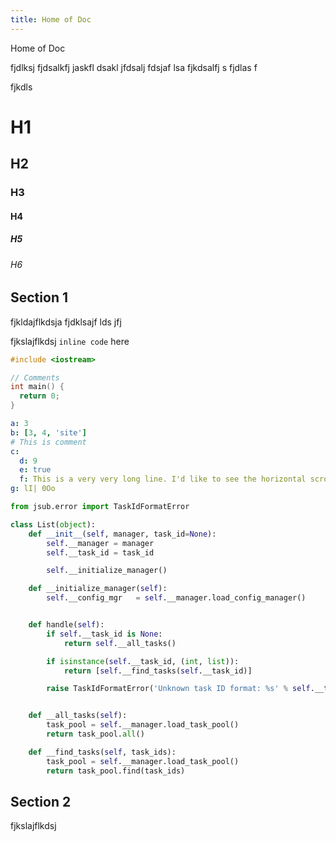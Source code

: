 ```yaml
---
title: Home of Doc
---
```


Home of Doc

fjdlksj fjdsalkfj jaskfl dsakl jfdsalj fdsjaf lsa
fjkdsalfj s
fjdlas f

fjkdls

# H1

## H2

### H3

#### H4

##### H5

###### H6

## Section 1

fjkldajflkdsja 
fjdklsajf lds
jfj


fjkslajflkdsj `inline code` here

```c
#include <iostream>

// Comments
int main() {
  return 0;
}
```

```yaml
a: 3
b: [3, 4, 'site']
# This is comment
c:
  d: 9
  e: true
  f: This is a very very long line. I'd like to see the horizontal scroll bar. How does it look like?
g: lI| 0Oo
```

```python
from jsub.error import TaskIdFormatError

class List(object):
    def __init__(self, manager, task_id=None):
        self.__manager = manager
        self.__task_id = task_id

        self.__initialize_manager()

    def __initialize_manager(self):
        self.__config_mgr   = self.__manager.load_config_manager()


    def handle(self):
        if self.__task_id is None:
            return self.__all_tasks()

        if isinstance(self.__task_id, (int, list)):
            return [self.__find_tasks(self.__task_id)]

        raise TaskIdFormatError('Unknown task ID format: %s' % self.__task_id)


    def __all_tasks(self):
        task_pool = self.__manager.load_task_pool()
        return task_pool.all()

    def __find_tasks(self, task_ids):
        task_pool = self.__manager.load_task_pool()
        return task_pool.find(task_ids)
```

## Section 2

fjkslajflkdsj
